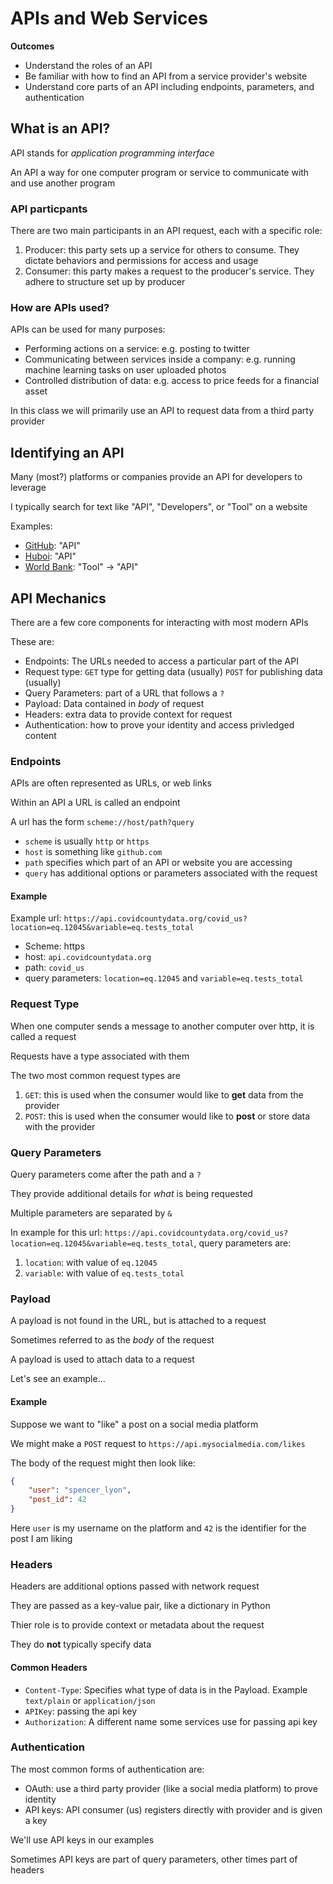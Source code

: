 # APIs and Web Services

**Outcomes**

- Understand the roles of an API
- Be familiar with how to find an API from a service provider's website
- Understand core parts of an API including endpoints, parameters, and authentication

## What is an API?

API stands for *application programming interface*

An API a way for one computer program or service to communicate with and use another program

### API particpants

There are two main participants in an API request, each with a specific role:

1. Producer: this party sets up a service for others to consume. They dictate behaviors and permissions for access and usage
2. Consumer: this party makes a request to the producer's service. They adhere to structure set up by producer

### How are APIs used?

APIs can be used for many purposes:

- Performing actions on a service: e.g. posting to twitter
- Communicating between services inside a company: e.g. running machine learning tasks on user uploaded photos
- Controlled distribution of data: e.g. access to price feeds for a financial asset

In this class we will primarily use an API to request data from a third party provider

## Identifying an API

Many (most?) platforms or companies provide an API for developers to leverage

I typically search for text like "API", "Developers", or "Tool" on a website

Examples:

- [GitHub](https://github.com): "API"
- [Huboi](https://www.huobi.com/en-us/): "API"
- [World Bank](https://data.worldbank.org/): "Tool" -> "API"

## API Mechanics

There are a few core components for interacting with most modern APIs

These are:

- Endpoints: The URLs needed to access a particular part of the API
- Request type: `GET` type for getting data (usually) `POST` for publishing data (usually)
- Query Parameters: part of a URL that follows a `?`
- Payload: Data contained in *body* of request
- Headers: extra data to provide context for request
- Authentication: how to prove your identity and access privledged content

### Endpoints

APIs are often represented as URLs, or web links

Within an API a URL is called an endpoint

A url has the form `scheme://host/path?query`

- `scheme` is usually `http` or `https`
- `host` is something like `github.com`
- `path` specifies which part of an API or website you are accessing
- `query` has additional options or parameters associated with the request

#### Example 

Example url: `https://api.covidcountydata.org/covid_us?location=eq.12045&variable=eq.tests_total`

- Scheme: https
- host: `api.covidcountydata.org`
- path: `covid_us`
- query parameters: `location=eq.12045` and `variable=eq.tests_total`

### Request Type

When one computer sends a message to another computer over http, it is called a request

Requests have a type associated with them

The two most common request types are

1. `GET`: this is used when the consumer would like to **get** data from the provider
2. `POST`: this is used when the consumer would like to **post** or store data with the provider

### Query Parameters

Query parameters come after the path and a `?`

They provide additional details for *what* is being requested

Multiple parameters are separated by `&`

In example for this url: `https://api.covidcountydata.org/covid_us?location=eq.12045&variable=eq.tests_total`, query parameters are:

1. `location`: with value of `eq.12045`
2. `variable`: with value of `eq.tests_total`

###  Payload

A payload is not found in the URL, but is attached to a request

Sometimes referred to as the *body* of the request

A payload is used to attach data to a request

Let's see an example...

#### Example 

Suppose we want to "like" a post on a social media platform

We might make a `POST` request to `https://api.mysocialmedia.com/likes`

The body of the request might then look like:

```json
{
    "user": "spencer_lyon",
    "post_id": 42
}
```

Here `user` is my username on the platform and `42` is the identifier for the post I am liking

### Headers

Headers are additional options passed with network request

They are passed as a key-value pair, like a dictionary in Python

Thier role is to provide context or metadata about the request

They do **not** typically specify data


####  Common Headers

- `Content-Type`: Specifies what type of data is in the Payload. Example `text/plain` or `application/json`
- `APIKey`: passing the api key
- `Authorization`: A different name some services use for passing api key

### Authentication

The most common forms of authentication are:

- OAuth: use a third party provider (like a social media platform) to prove identity
- API keys: API consumer (us) registers directly with provider and is given a key

We'll use API keys in our examples

Sometimes API keys are part of query parameters, other times part of headers

